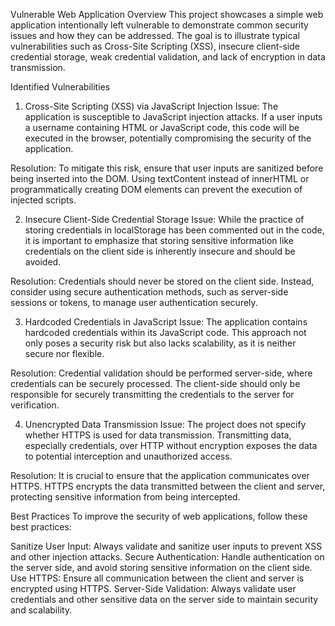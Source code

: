 Vulnerable Web Application
Overview
This project showcases a simple web application intentionally left vulnerable to demonstrate common security issues and how they can be addressed. The goal is to illustrate typical vulnerabilities such as Cross-Site Scripting (XSS), insecure client-side credential storage, weak credential validation, and lack of encryption in data transmission.

Identified Vulnerabilities
1. Cross-Site Scripting (XSS) via JavaScript Injection
Issue:
The application is susceptible to JavaScript injection attacks. If a user inputs a username containing HTML or JavaScript code, this code will be executed in the browser, potentially compromising the security of the application.

Resolution:
To mitigate this risk, ensure that user inputs are sanitized before being inserted into the DOM. Using textContent instead of innerHTML or programmatically creating DOM elements can prevent the execution of injected scripts.

2. Insecure Client-Side Credential Storage
Issue:
While the practice of storing credentials in localStorage has been commented out in the code, it is important to emphasize that storing sensitive information like credentials on the client side is inherently insecure and should be avoided.

Resolution:
Credentials should never be stored on the client side. Instead, consider using secure authentication methods, such as server-side sessions or tokens, to manage user authentication securely.

3. Hardcoded Credentials in JavaScript
Issue:
The application contains hardcoded credentials within its JavaScript code. This approach not only poses a security risk but also lacks scalability, as it is neither secure nor flexible.

Resolution:
Credential validation should be performed server-side, where credentials can be securely processed. The client-side should only be responsible for securely transmitting the credentials to the server for verification.

4. Unencrypted Data Transmission
Issue:
The project does not specify whether HTTPS is used for data transmission. Transmitting data, especially credentials, over HTTP without encryption exposes the data to potential interception and unauthorized access.

Resolution:
It is crucial to ensure that the application communicates over HTTPS. HTTPS encrypts the data transmitted between the client and server, protecting sensitive information from being intercepted.

Best Practices
To improve the security of web applications, follow these best practices:

Sanitize User Input: Always validate and sanitize user inputs to prevent XSS and other injection attacks.
Secure Authentication: Handle authentication on the server side, and avoid storing sensitive information on the client side.
Use HTTPS: Ensure all communication between the client and server is encrypted using HTTPS.
Server-Side Validation: Always validate user credentials and other sensitive data on the server side to maintain security and scalability.

